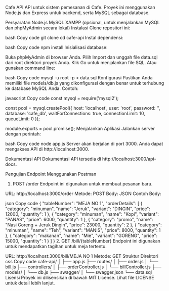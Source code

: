 Cafe API
API untuk sistem pemesanan di Cafe. Proyek ini menggunakan Node.js dan Express untuk backend, serta MySQL sebagai database.

Persyaratan
Node.js
MySQL
XAMPP (opsional, untuk menjalankan MySQL dan phpMyAdmin secara lokal)
Instalasi
Clone repositori ini:

bash
Copy code
git clone <URL-repository-GitHub-Anda>
cd cafe-api
Instal dependensi:

bash
Copy code
npm install
Inisialisasi database:

Buka phpMyAdmin di browser Anda.
Pilih Import dan unggah file data.sql dari root direktori proyek Anda.
Klik Go untuk menjalankan file SQL.
Atau gunakan command line:

bash
Copy code
mysql -u root -p < data.sql
Konfigurasi
Pastikan Anda memiliki file models/db.js yang dikonfigurasi dengan benar untuk terhubung ke database MySQL Anda. Contoh:

javascript
Copy code
const mysql = require('mysql2');

const pool = mysql.createPool({
  host: 'localhost',
  user: 'root',
  password: '',
  database: 'cafe_db',
  waitForConnections: true,
  connectionLimit: 10,
  queueLimit: 0
});

module.exports = pool.promise();
Menjalankan Aplikasi
Jalankan server dengan perintah:

bash
Copy code
node app.js
Server akan berjalan di port 3000. Anda dapat mengakses API di http://localhost:3000.

Dokumentasi API
Dokumentasi API tersedia di http://localhost:3000/api-docs.

Pengujian Endpoint Menggunakan Postman
1. POST /order
Endpoint ini digunakan untuk membuat pesanan baru.

URL: http://localhost:3000/order
Metode: POST
Body: JSON
Contoh Body:

json
Copy code
{
  "tableNumber": "MEJA NO 1",
  "orderDetails": [
    { "category": "minuman", "name": "Jeruk", "variant": "DINGIN", "price": 12000, "quantity": 1 },
    { "category": "minuman", "name": "Kopi", "variant": "PANAS", "price": 6000, "quantity": 1 },
    { "category": "promo", "name": "Nasi Goreng + Jeruk Dingin", "price": 23000, "quantity": 2 },
    { "category": "minuman", "name": "Teh", "variant": "MANIS", "price": 8000, "quantity": 1 },
    { "category": "makanan", "name": "Mie", "variant": "GORENG", "price": 15000, "quantity": 1 }
  ]
}
2. GET /bill/{tableNumber}
Endpoint ini digunakan untuk mendapatkan tagihan untuk meja tertentu.

URL: http://localhost:3000/bill/MEJA NO 1
Metode: GET
Struktur Direktori
css
Copy code
cafe-api/
│
├── app.js
├── routes/
│   ├── order.js
│   └── bill.js
├── controllers/
│   ├── orderController.js
│   └── billController.js
├── models/
│   └── db.js
├── swagger/
│   └── swagger.json
└── data.sql
Lisensi
Proyek ini dilisensikan di bawah MIT License. Lihat file LICENSE untuk detail lebih lanjut.